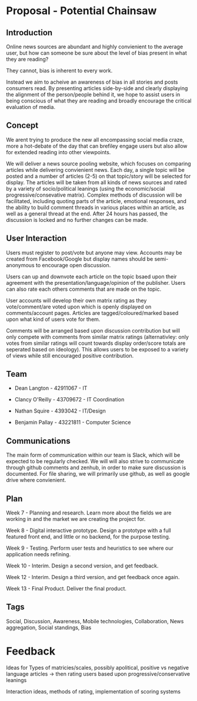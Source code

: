 # Proposal - Potential Chainsaw

## Introduction
Online news sources are abundant and highly convienient to the average user, but how can someone be sure about the level of bias present in what they are reading?

They cannot, bias is inherent to every work.

Instead we aim to acheive an awareness of bias in all stories and posts consumers read. By presenting articles side-by-side and clearly displaying the alignment of the person/people behind it, we hope to assist users in being conscious of what they are reading and broadly encourage the critical evaluation of media.

## Concept
We arent trying to produce the new all encompassing social media craze, more a hot-debate of the day that can brefiley engage users but also allow for extended reading into other viewpoints.

We will deliver a news source pooling website, which focuses on comparing articles while delivering convienient news. Each day, a single topic will be posted and a number of articles (2-5) on that topic/story will be selected for display. The articles will be taken from all kinds of news sources and rated by a variety of socio/political leanings (using the economic/social progressive/consevative matrix). Complex methods of discussion will be facilitated, including quoting parts of the article, emotional responses, and the ability to build comment threads in various places within an article, as well as a general thread at the end. After 24 hours has passed, the discussion is locked and no further changes can be made.

## User Interaction
Users must register to post/vote but anyone may view.
Accounts may be created from Facebook/Google but display names should be semi-anonymous to encourage open discussion.

Users can up and downvote each article on the topic bsaed upon their agreement with the presentation/language/opinion of the publisher. Users can also rate each others comments that are made on the topic.

User accounts will develop their own matrix rating as they vote/comment/are voted upon which is openly displayed on comments/account pages.
Articles are tagged/coloured/marked based upon what kind of users vote for them.

Comments will be arranged based upon discussion contribution but will only compete with comments from similar matrix ratings (alternativley: only votes from similar ratings will count towards display order/score totals are seperated based on ideology). This allows users to be exposed to a variety of views while still encouraged positive contribution.

## Team

  - Dean Langton - 42911067 - IT 

  - Clancy O'Reilly - 43709672 - IT Coordination

  - Nathan Squire - 4393042 - IT/Design

  - Benjamin Pallay - 43221811 - Computer Science

## Communications
The main form of communication within our team is Slack, which will be expected to be regularly checked. We will will also strive to communicate through github comments and zenhub, in order to make sure discussion is documented. For file sharing, we will primarily use github, as well as google drive where convienient.

## Plan

Week 7 - Planning and research. Learn more about the fields we are working in and the market we are creating the project for.

Week 8 - Digital interactive prototype. Design a prototype with a full featured front end, and little or no backend, for the purpose testing.

Week 9 - Testing. Perform user tests and heuristics to see where our application needs refining.

Week 10 - Interim. Design a second version, and get feedback.

Week 12 - Interim. Design a third version, and get feedback once again.

Week 13 - Final Product. Deliver the final product.

## Tags
Social, Discussion, Awareness, Mobile technologies, Collaboration, News aggregation, Social standings, Bias

# Feedback
Ideas for Types of matricies/scales, possibly apolitical, positive vs negative language articles -> then rating users based upon progressive/conservative leanings

Interaction ideas, methods of rating, implementation of scoring systems
